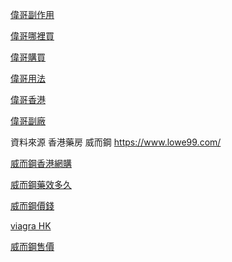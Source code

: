 <p dir="ltr"><a href="https://www.lowe99.com/good/%e5%81%89%e5%93%a5cenforce/">偉哥副作用</a></p>

<p dir="ltr"><a href="https://www.lowe99.com/good/%e5%a8%81%e8%80%8c%e9%8b%bc-malegra/">偉哥哪裡買</a></p>

<p dir="ltr"><a href="https://www.lowe99.com/">偉哥購買</a></p>

<p dir="ltr"><a href="https://www.lowe99.com/">偉哥用法</a></p>

<p dir="ltr"><a href="https://www.lowe99.com/">偉哥香港</a></p>

<p dir="ltr"><a href="https://www.lowe99.com/">偉哥副廠</a></p>

<p dir="ltr">資料來源 香港藥房 威而鋼 <a href="https://www.lowe99.com/">https://www.lowe99.com/</a></p>

<p dir="ltr"><a href="https://www.lowe99.com/buy-viagra-hk/">威而鋼香港網購</a></p>

<p dir="ltr"><a href="https://www.lowe99.com/">威而鋼藥效多久</a></p>

<p dir="ltr"><a href="https://www.lowe99.com/viagra-price/">威而鋼價錢</a></p>

<p dir="ltr"><a href="https://www.lowe99.com/%e5%a8%81%e8%80%8c%e9%8b%bc-viagra-hk/">viagra HK</a></p>

<p dir="ltr"><a href="https://www.lowe99.com/">威而鋼售價</a></p>
